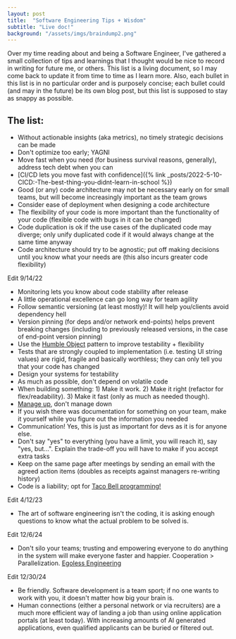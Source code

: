 ```yaml
---
layout: post
title:  "Software Engineering Tips + Wisdom"
subtitle: "Live doc!"
background: "/assets/imgs/braindump2.png"
---
```


Over my time reading about and being a Software Engineer, I've gathered a small collection of
tips and learnings that I thought would be nice to record in writing for future me, or others.
This list is a living document, so I may come back to update it from time to time as I learn
more. Also, each bullet in this list is in no particular order and is purposely concise;
each bullet could (and may in the future) be its own blog post, but this list is supposed to
stay as snappy as possible.

## The list:

* Without actionable insights (aka metrics), no timely strategic decisions can be made
* Don't optimize too early; YAGNI
* Move fast when you need (for business survival reasons, generally), address tech debt when you can
* [CI/CD lets you move fast with confidence]({% link _posts/2022-5-10-CICD:-The-best-thing-you-didnt-learn-in-school %})
* Good (or any) code architecture may not be necessary early on for small teams, but will become increasingly important as the team grows
* Consider ease of deployment when designing a code architecture
* The flexibility of your code is more important than the functionality of your code (flexible code with bugs in it can be changed)
* Code duplication is ok if the use cases of the duplicated code may diverge; only unify duplicated code if it would always change at the same time anyway
* Code architecture should try to be agnostic; put off making decisions until you know what your needs are (this also incurs greater code flexibility)

Edit 9/14/22

* Monitoring lets you know about code stability after release
* A little operational excellence can go long way for team agility
* Follow semantic versioning (at least mostly)! It will help you/clients avoid dependency hell
* Version pinning (for deps and/or network end-points) helps prevent breaking changes (including to previously released versions, in the case of end-point version pinning)
* Use the [Humble Object](https://devlead.io/DevTips/HumbleObject) pattern to improve testability + flexibility
* Tests that are strongly coupled to implementation (i.e. testing UI string values) are rigid, fragile and basically worthless; they can only tell you that your code has changed
* Design your systems for testability
* As much as possible, don't depend on volatile code
* When building something: 1) Make it work. 2) Make it right (refactor for flex/readability). 3) Make it fast (only as much as needed though).
* [Manage up](https://www.tinypulse.com/blog/what-does-it-mean-to-manage-up), don't manage down
* If you wish there was documentation for something on your team, make it yourself while you figure out the information you needed
* Communication! Yes, this is just as important for devs as it is for anyone else.
* Don't say "yes" to everything (you have a limit, you will reach it), say "yes, but...". Explain the trade-off you will have to make if you accept extra tasks
* Keep on the same page after meetings by sending an email with the agreed action items (doubles as receipts against managers re-writing history)
* Code is a liability; opt for [Taco Bell programming!](http://widgetsandshit.com/teddziuba/2010/10/taco-bell-programming.html)

Edit 4/12/23

* The art of software engineering isn't the coding, it is asking enough questions to know what the actual problem to be solved is.

Edit 12/6/24

* Don't silo your teams; trusting and empowering everyone to do anything in the system will make everyone faster and happier. Cooperation > Parallelization. [Egoless Engineering](https://egoless.engineering)

Edit 12/30/24

* Be friendly. Software development is a team sport; if no one wants to work with you, it doesn't matter how big your brain is.
* Human connections (either a personal network or via recruiters) are a much more efficient way of landing a job than using online application portals (at least today). With increasing amounts of AI generated applications, even qualified applicants can be buried or filtered out.

